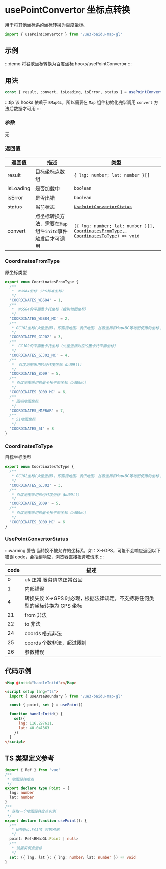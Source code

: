 # usePointConvertor 坐标点转换

用于将其他坐标系的坐标转换为百度坐标。

```ts
import { usePointConvertor } from 'vue3-baidu-map-gl'
```

## 示例

:::demo 将谷歌坐标转换为百度坐标
hooks/usePointConvertor
:::

## 用法

```ts
const { result, convert, isLoading, isError, status } = usePointConvertor()
```

:::tip
该 hooks 依赖于 `BMapGL`，所以需要在 `Map` 组件初始化完毕调用 `convert` 方法后数据才可用
:::

### 参数

无

### 返回值

| 返回值    | 描述                                                     | 类型                                                                                                                                    |
| --------- | -------------------------------------------------------- | --------------------------------------------------------------------------------------------------------------------------------------- |
| result    | 目标坐标点数组                                           | `{ lng: number; lat: number }[]`                                                                                                        |
| isLoading | 是否加载中                                               | `boolean`                                                                                                                               |
| isError   | 是否出错                                                 | `boolean`                                                                                                                               |
| status    | 当前状态                                                 | [`UsePointConvertorStatus`](#usepointconvertorstatus)                                                                                   |
| convert   | 点坐标转换方法，需要在`Map`组件`initd`事件触发后才可调用 | `({ lng: number; lat: number }[], `[`CoordinatesFromType, `](#coordinatesfromtype) [`CoordinatesToType`](#coordinatestotype)`) => void` |

### CoordinatesFromType

原坐标类型

```ts
export enum CoordinatesFromType {
  /**
   *  WGS84坐标（GPS标准坐标）
   */
  'COORDINATES_WGS84' = 1,
  /**
   *  WGS84的平面墨卡托坐标（搜狗地图坐标）
   */
  'COORDINATES_WGS84_MC' = 2,
  /**
   * GCJ02坐标(火星坐标)，即高德地图、腾讯地图、谷歌坐标和MapABC等地图使用的坐标；
   */
  'COORDINATES_GCJ02' = 3,
  /**
   *  GCJ02的平面墨卡托坐标（火星坐标对应的墨卡托平面坐标）
   */
  'COORDINATES_GCJ02_MC' = 4,
  /**
   *  百度地图采用的经纬度坐标（bd09ll）
   */
  'COORDINATES_BD09' = 5,
  /**
   * 百度地图采用的墨卡托平面坐标（bd09mc）
   */
  'COORDINATES_BD09_MC' = 6,
  /**
   * 图吧地图坐标
   */
  'COORDINATES_MAPBAR' = 7,
  /**
   * 51地图坐标
   */
  'COORDINATES_51' = 8
}
```

### CoordinatesToType

目标坐标类型

```ts
export enum CoordinatesToType {
  /**
   * GCJ02坐标(火星坐标)，即高德地图、腾讯地图、谷歌坐标和MapABC等地图使用的坐标；
   */
  'COORDINATES_GCJ02' = 3,
  /**
   * 百度地图采用的经纬度坐标（bd09ll）
   */
  'COORDINATES_BD09' = 5,
  /**
   * 百度地图采用的墨卡托平面坐标（bd09mc）
   */
  'COORDINATES_BD09_MC' = 6
}
```

### UsePointConvertorStatus

:::warning 警告
当转换不被允许的坐标系，如：X→GPS，可能不会响应返回以下错误 code，会拒绝响应，浏览器直接报跨域请求
:::

| code | 描述                                                                       |
| ---- | -------------------------------------------------------------------------- |
| 0    | ok 正常 服务请求正常召回                                                   |
| 1    | 内部错误                                                                   |
| 4    | 转换失败 X→GPS 时必现，根据法律规定，不支持将任何类型的坐标转换为 GPS 坐标 |
| 21   | from 非法                                                                  |
| 22   | to 非法                                                                    |
| 24   | coords 格式非法                                                            |
| 25   | coords 个数非法，超过限制                                                  |
| 26   | 参数错误                                                                   |

## 代码示例

<!-- prettier-ignore -->
```html
<Map @initd="handleInitd"></Map>

<script setup lang="ts">
  import { useAreaBoundary } from 'vue3-baidu-map-gl'

  const { point, set } = usePoint()

  function handleInitd() {
    set({
      lng: 116.297611,
      lat: 40.047363
    })
  }
</script>
```

## TS 类型定义参考

```ts
import { Ref } from 'vue'
/**
 * 地图经纬度点
 */
export declare type Point = {
  lng: number
  lat: number
}
/**
 * 获取一个地图经纬度点实例
 */
export declare function usePoint(): {
  /**
   * BMapGL.Point 实例对象
   */
  point: Ref<BMapGL.Point | null>
  /**
   * 设置实例点坐标
   */
  set: ({ lng, lat }: { lng: number; lat: number }) => void
}
```
